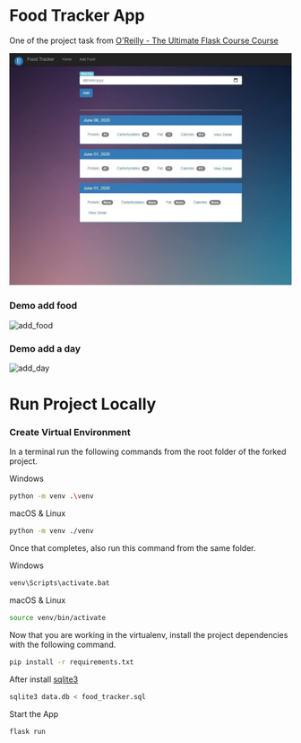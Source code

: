 # Food Tracker App
One of the project task from [O'Reilly - The Ultimate Flask Course Course ](https://learning.oreilly.com/videos/the-ultimate-flask/9781839219924)


![screen](https://github.com/rodrigo-marcolino/Food_Tracker/blob/master/SharedScreenshot.jpg)

### Demo add food

![add_food](https://user-images.githubusercontent.com/51892785/86201015-64ec4500-bbb2-11ea-93e2-3c328c0409e3.gif)

### Demo add a day

![add_day](https://user-images.githubusercontent.com/51892785/86201336-5e120200-bbb3-11ea-88ff-7f747cc57ee9.gif)

# Run Project Locally
### Create Virtual Environment
In a terminal run the following commands from the root folder of the forked project.

Windows

```bash 
python -m venv .\venv
```

macOS & Linux

```bash 
python -m venv ./venv
```
Once that completes, also run this command from the same folder.

Windows

```bash
venv\Scripts\activate.bat
```

macOS & Linux

```bash
source venv/bin/activate
```
Now that you are working in the virtualenv, install the project dependencies with the following command.
```bash
pip install -r requirements.txt
```
After install [sqlite3](https://www.sqlite.org/index.html)
```bash
sqlite3 data.db < food_tracker.sql
```

Start the App
```bash
flask run
```
